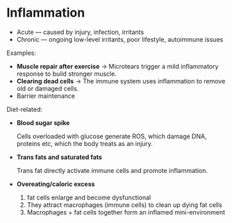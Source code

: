 # Inflammation

* Acute — caused by injury, infection, irritants
* Chronic — ongoing low-level irritants, poor lifestyle, autoimmune issues

Examples:
* **Muscle repair after exercise** → Microtears trigger a mild inflammatory response to build stronger muscle.
* **Clearing dead cells** → The immune system uses inflammation to remove old or damaged cells.
* Barrier maintenance 

Diet-related:
* **Blood sugar spike**

    Cells overloaded with glucose generate ROS, which damage DNA, proteins etc, which the body treats as an injury.

* **Trans fats and saturated fats**

    Trans fat directly activate immune cells and promote inflammation.

* **Overeating/caloric excess**

    1. fat cells enlarge and become dysfunctional
    2. They attract macrophages (immune cells) to clean up dying fat cells
    3. Macrophages + fat cells together form an inflamed mini-environment
